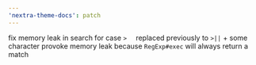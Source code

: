 ```yaml
---
'nextra-theme-docs': patch
---
```


fix memory leak in search for case `>  ` replaced previously to `>||` + some character provoke
memory leak because `RegExp#exec` will always return a match
